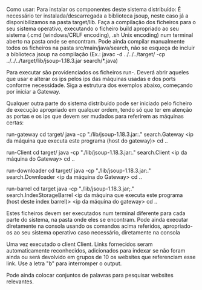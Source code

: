 Como usar:
Para instalar os componentes deste sistema distribuído: É necessário ter instalada/descarregada a biblioteca jsoup, neste caso já a disponibilizamos na pasta target/lib.
Faça a compilação dos ficheiros para o seu sistema operativo, executando o ficheiro build apropriado ao seu sistema (.cmd (windows/CRLF encoding), .sh Unix encoding) num terminal aberto na pasta onde se encontram. Pode ainda compilar manualmente todos os ficheiros na pasta src/main/java/search, não se esqueça de incluir a biblioteca jsoup na compilação (Ex.: javac -d ../../../target/ -cp ../../../target/lib/jsoup-1.18.3.jar search/*.java)


Para executar são providenciados os ficheiros run-<parte do sistema>. Deverá abrir aqueles que usar e alterar os ips pelos ips das máquinas usadas e dos ports conforme necessidade. Siga a estrutura dos exemplos abaixo, começando por iniciar a Gateway.


Qualquer outra parte do sistema distribuído pode ser iniciado pelo ficheiro de execução apropriado em qualquer ordem, tendo só que ter em atenção as portas e os ips que devem ser mudados para  referirem as máquinas certas:


run-gateway
cd target/
java -cp "./lib/jsoup-1.18.3.jar:." search.Gateway <ip da máquina que executa este programa (host do gateway)> <porta usado pelo servidor Gateway>
cd ..


run-Client
cd target/
java -cp "./lib/jsoup-1.18.3.jar:." search.Client <ip da máquina do Gateway> <porta do gateway>
cd ..


run-downloader
cd target/
java -cp "./lib/jsoup-1.18.3.jar:." search.Downloader  <ip da máquina do Gateway> <porta do gateway>
cd ..


run-barrel
cd target
java -cp "./lib/jsoup-1.18.3.jar;." search.IndexStorageBarrel <ip da máquina que executa este programa (host deste index barrel)> <porta do servidor do barrel> <ip da máquina do gateway> <porta do gateway>
cd ..




Estes ficheiros devem ser executados num terminal diferente para cada parte do sistema, na pasta onde eles se encontram. Pode ainda executar diretamente na consola usando os comandos acima referidos, apropriado-os ao seu sistema operativo caso necessário, diretamente na consola


Uma vez executado o client Client. Links fornecidos seram automaticamente reconhecidos, adicionados para indexar se não foram ainda ou será devolvido em grupos de 10 os websites que referenciam esse link. Use a letra "b" para interromper o output.

Pode ainda colocar conjuntos de palavras para pesquisar websites relevantes.